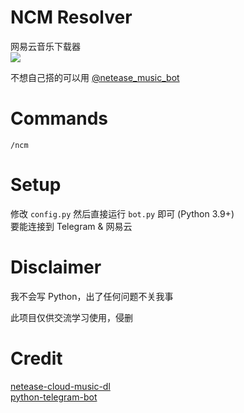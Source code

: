 # NCM Resolver

网易云音乐下载器  
![](https://upload.cc/i1/2022/07/10/Bsno7U.png)

不想自己搭的可以用 [@netease_music_bot](https://t.me/netease_music_bot)

# Commands

`/ncm`

# Setup

修改 `config.py` 然后直接运行 `bot.py` 即可 (Python 3.9+)  
要能连接到 Telegram & 网易云

# Disclaimer

我不会写 Python，出了任何问题不关我事  

此项目仅供交流学习使用，侵删

# Credit

[netease-cloud-music-dl](https://github.com/codezjx/netease-cloud-music-dl)  
[python-telegram-bot](https://github.com/python-telegram-bot/python-telegram-bot)